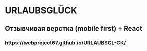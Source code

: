 # URLAUBSGLÜCK
## Отзывчивая верстка (mobile first) + React
### https://webproject67.github.io/URLAUBSGL-CK/
